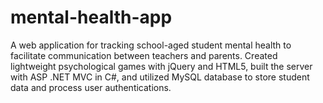 # mental-health-app
A web application for tracking school-aged student mental health to facilitate communication between teachers and parents. Created lightweight psychological games with jQuery and HTML5, built the server with ASP .NET MVC in C#, and utilized MySQL database to store student data and process user authentications.
